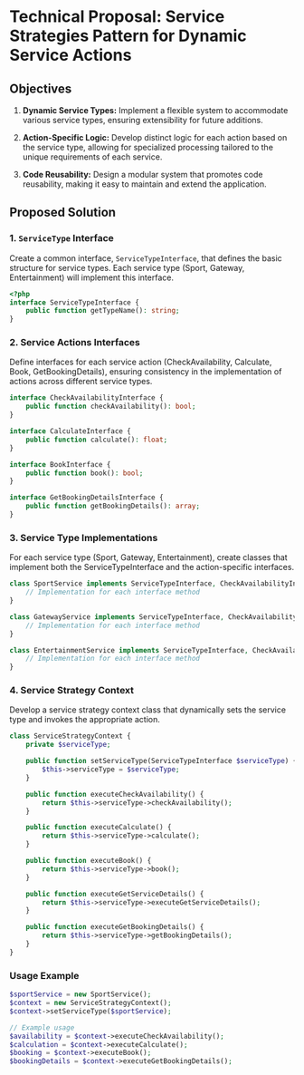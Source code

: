 # Technical Proposal: Service Strategies Pattern for Dynamic Service Actions

## Objectives

1. **Dynamic Service Types:** Implement a flexible system to accommodate various service types, ensuring extensibility for future additions.

2. **Action-Specific Logic:** Develop distinct logic for each action based on the service type, allowing for specialized processing tailored to the unique requirements of each service.

3. **Code Reusability:** Design a modular system that promotes code reusability, making it easy to maintain and extend the application.

## Proposed Solution

### 1. `ServiceType` Interface

Create a common interface, `ServiceTypeInterface`, that defines the basic structure for service types. Each service type (Sport, Gateway, Entertainment) will implement this interface.

```php
<?php
interface ServiceTypeInterface {
    public function getTypeName(): string;
}
```

### 2. Service Actions Interfaces

Define interfaces for each service action (CheckAvailability, Calculate, Book, GetBookingDetails), ensuring consistency in the implementation of actions across different service types.

```php
interface CheckAvailabilityInterface {
    public function checkAvailability(): bool;
}

interface CalculateInterface {
    public function calculate(): float;
}

interface BookInterface {
    public function book(): bool;
}

interface GetBookingDetailsInterface {
    public function getBookingDetails(): array;
}
```

### 3. Service Type Implementations

For each service type (Sport, Gateway, Entertainment), create classes that implement both the ServiceTypeInterface and the action-specific interfaces.

```php
class SportService implements ServiceTypeInterface, CheckAvailabilityInterface, CalculateInterface, BookInterface, GetBookingDetailsInterface {
    // Implementation for each interface method
}

class GatewayService implements ServiceTypeInterface, CheckAvailabilityInterface, CalculateInterface, BookInterface, GetBookingDetailsInterface {
    // Implementation for each interface method
}

class EntertainmentService implements ServiceTypeInterface, CheckAvailabilityInterface, CalculateInterface, BookInterface, GetBookingDetailsInterface {
    // Implementation for each interface method
}
```

### 4. Service Strategy Context

Develop a service strategy context class that dynamically sets the service type and invokes the appropriate action.

```php
class ServiceStrategyContext {
    private $serviceType;

    public function setServiceType(ServiceTypeInterface $serviceType) {
        $this->serviceType = $serviceType;
    }

    public function executeCheckAvailability() {
        return $this->serviceType->checkAvailability();
    }

    public function executeCalculate() {
        return $this->serviceType->calculate();
    }

    public function executeBook() {
        return $this->serviceType->book();
    }

    public function executeGetServiceDetails() {
        return $this->serviceType->executeGetServiceDetails();
    }

    public function executeGetBookingDetails() {
        return $this->serviceType->getBookingDetails();
    }
}
```

### Usage Example

```php
$sportService = new SportService();
$context = new ServiceStrategyContext();
$context->setServiceType($sportService);

// Example usage
$availability = $context->executeCheckAvailability();
$calculation = $context->executeCalculate();
$booking = $context->executeBook();
$bookingDetails = $context->executeGetBookingDetails();
```
